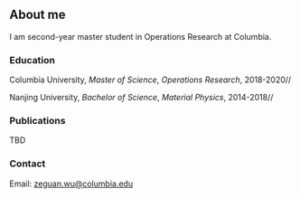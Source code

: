 ## About me

I am second-year master student in Operations Research at Columbia.

### Education

Columbia University, _Master of Science_, _Operations Research_, 2018-2020//

Nanjing University, _Bachelor of Science_, _Material Physics_, 2014-2018//

### Publications

TBD

### Contact

Email: zeguan.wu@columbia.edu
